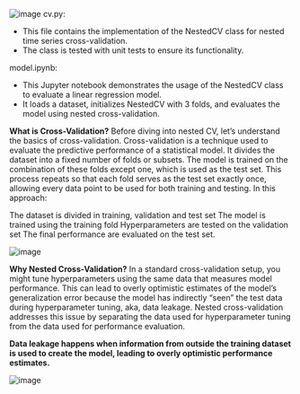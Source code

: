 ![image](https://github.com/PAVIJANU/IQGATEWAY/assets/127427914/0104031e-f09a-4c15-9be8-4e8861f34c76)
cv.py:
- This file contains the implementation of the NestedCV class for nested time series cross-validation.
- The class is tested with unit tests to ensure its functionality.

model.ipynb:
- This Jupyter notebook demonstrates the usage of the NestedCV class to evaluate a linear regression model.
- It loads a dataset, initializes NestedCV with 3 folds, and evaluates the model using nested cross-validation.

**What is Cross-Validation?**
Before diving into nested CV, let’s understand the basics of cross-validation. Cross-validation is a technique used to evaluate the predictive performance of a statistical model. It divides the dataset into a fixed number of folds or subsets. The model is trained on the combination of these folds except one, which is used as the test set. This process repeats so that each fold serves as the test set exactly once, allowing every data point to be used for both training and testing.
In this approach:

The dataset is divided in training, validation and test set
The model is trained using the training fold
Hyperparameters are tested on the validation set
The final performance are evaluated on the test set.

![image](https://github.com/PAVIJANU/IQGATEWAY/assets/127427914/5cb578b8-22e4-4d26-ae07-a9e80311cb0c)


**Why Nested Cross-Validation?**
In a standard cross-validation setup, you might tune hyperparameters using the same data that measures model performance. This can lead to overly optimistic estimates of the model’s generalization error because the model has indirectly “seen” the test data during hyperparameter tuning, aka, data leakage. Nested cross-validation addresses this issue by separating the data used for hyperparameter tuning from the data used for performance evaluation.


**Data leakage happens when information from outside the training dataset is used to create the model, leading to overly optimistic performance estimates.**

![image](https://github.com/PAVIJANU/IQGATEWAY/assets/127427914/4fe927f1-5f84-495f-afa2-3627a26019a1)

